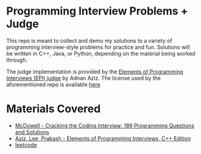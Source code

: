 # Programming Interview Problems + Judge

This repo is meant to collect and demo my solutions to a variety of programming interview-style problems for practice and fun.
Solutions will be written in C++, Java, or Python, depending on the material being worked through.

The judge implementation is provided by the [Elements of Programming Interviews (EPI) judge](https://github.com/adnanaziz/EPIJudge) by Adnan Aziz.
The license used by the aforementioned repo is available [here](https://github.com/adnanaziz/EPIJudge/blob/master/LICENSE)

# Materials Covered
  - [McDowell - Cracking the Coding Interview: 189 Programming Questions and Solutions](https://www.goodreads.com/book/show/25707092-cracking-the-coding-interview)
  - [Aziz, Lee, Prakash - Elements of Programming Interviews, C++ Edition](https://www.goodreads.com/book/show/29731528-elements-of-programming-interviews)
  - [leetcode](https://leetcode.com/tristanburgess/)

